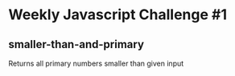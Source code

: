 # Weekly Javascript Challenge #1
## smaller-than-and-primary
Returns all primary numbers smaller than given input
